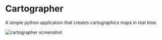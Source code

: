 Cartographer
============

A simple python application that creates cartographics maps in real time.

![cartographer screenshot](http://andreaiacono.github.io/img/cartographer.png)
